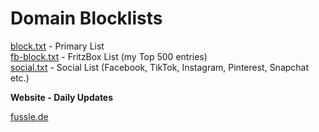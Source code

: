 # Domain Blocklists

<a href="https://raw.githubusercontent.com/miriquidi/dns-block-lists/main/block.txt" target="_blank" title="block.txt" alt="block.txt">block.txt</a> - Primary List</br>
<a href="https://raw.githubusercontent.com/miriquidi/dns-block-lists/main/fb-block.txt" target="_blank" title="fb-block.txt" alt="fb-block.txt">fb-block.txt</a> - FritzBox List (my Top 500 entries)</br>
<a href="https://raw.githubusercontent.com/miriquidi/dns-block-lists/main/social.txt" target="_blank" title="social.txt" alt="social.txt">social.txt</a> - Social List (Facebook, TikTok, Instagram, Pinterest, Snapchat etc.)</br>

<strong>Website - Daily Updates</strong>

<a href="https://fussle.de" target="_blank" title="fussle.de" alt="fussle.de">fussle.de</a>

